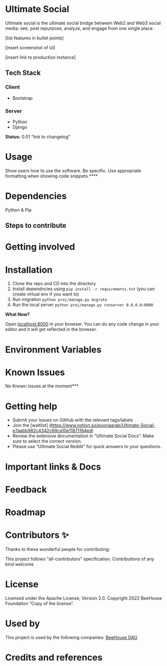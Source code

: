 # **Ultimate Social**

Ultimate social is the ultimate social bridge between Web2 and Web3 social media: see, post repurpose, analyze, and engage from one single place. 

[list features in bullet points]

[insert screenshot of UI]

[insert link to production instance]

## Tech Stack


### **Client**
- Bootstrap

### **Server**
- Python
- Django

**Status:** 0.01 “link to changelog”

# Usage

Show users how to use the software. Be specific. Use appropriate formatting when showing code snippets.****

# Dependencies

Python & Pip

## Steps to contribute 

# Getting involved

# **Installation**

1. Clone the repo and CD into the directory
2. Install dependncies using `pip install -r requirements.txt` (you can create virtual env if you want to)
3. Run migration `python proj/manage.py migrate`
4. Run the local server `python proj/manage.py runserver 0.0.0.0:8000`

**What Now?**

Open [localhost:8000](http://localhost:8000) in your browser. You can do any code change in your editor and it will get reflected in the browser.


# Environment Variables

# Known Issues

No Known Issues at the moment***

# Getting help


- Submit your Issues on GitHub with the relevant tags/labels
- Join the [waitlist] (https://www.notion.so/pooriaarab/Ultimate-Social-e7aabb982c4342c69ca10e11871164ed) 
- Review the extensive documentation in “Ultimate Social Docs”. Make sure to select the correct version. 
- Please use “Ultimate Social Reddit” for quick answers to your questions. 

# **Important links & Docs**

# **Feedback**

# **Roadmap**

# **Contributors ✨**

Thanks to these wonderful people for contributing:

This project follows “all-contirbutors” specification. Contributions of any kind welcome

# **License**

Licensed under the Apache License, Version 2.0. Copyright 2022 BeeHouse Foundation “Copy of the license”. 

# Used by

This project is used by the following companies: 
[BeeHouse DAO](https://house.beeloud.xyz) 

# Credits and references


